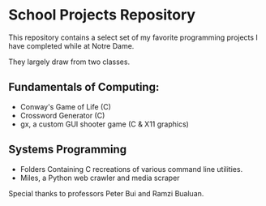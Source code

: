 # School Projects Repository

This repository contains a select set of my favorite programming projects I have completed while at Notre Dame.

They largely draw from two classes.
## Fundamentals of Computing:
- Conway's Game of Life (C)
- Crossword Generator (C)
- gx, a custom GUI shooter game (C & X11 graphics)

## Systems Programming
- Folders Containing C recreations of various command line utilities.
- Miles, a Python web crawler and media scraper


Special thanks to professors Peter Bui and Ramzi Bualuan.
